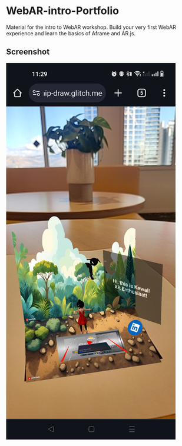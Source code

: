 # WebAR-intro-Portfolio
Material for the intro to WebAR workshop. Build your very first WebAR experience and learn the basics of Aframe and AR.js.

## Screenshot 
![demo|200](https://github.com/kewalkishang/WebAR-intro-Portfolio/blob/main/demo.jpg)




